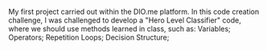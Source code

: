My first project carried out within the DIO.me platform.
In this code creation challenge, I was challenged to develop a "Hero Level Classifier" code, where we should use methods learned in class, such as: Variables; Operators; Repetition Loops; Decision Structure;
